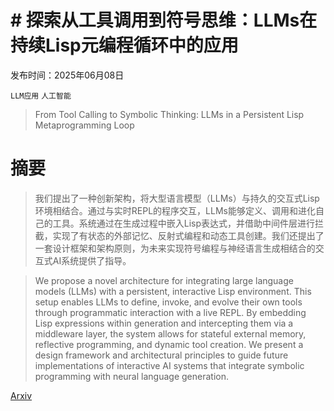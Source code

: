 # # 探索从工具调用到符号思维：LLMs在持续Lisp元编程循环中的应用

发布时间：2025年06月08日

`LLM应用` `人工智能`

> From Tool Calling to Symbolic Thinking: LLMs in a Persistent Lisp Metaprogramming Loop

# 摘要

> 我们提出了一种创新架构，将大型语言模型（LLMs）与持久的交互式Lisp环境相结合。通过与实时REPL的程序交互，LLMs能够定义、调用和进化自己的工具。系统通过在生成过程中嵌入Lisp表达式，并借助中间件层进行拦截，实现了有状态的外部记忆、反射式编程和动态工具创建。我们还提出了一套设计框架和架构原则，为未来实现符号编程与神经语言生成相结合的交互式AI系统提供了指导。

> We propose a novel architecture for integrating large language models (LLMs) with a persistent, interactive Lisp environment. This setup enables LLMs to define, invoke, and evolve their own tools through programmatic interaction with a live REPL. By embedding Lisp expressions within generation and intercepting them via a middleware layer, the system allows for stateful external memory, reflective programming, and dynamic tool creation. We present a design framework and architectural principles to guide future implementations of interactive AI systems that integrate symbolic programming with neural language generation.

[Arxiv](https://arxiv.org/abs/2506.10021)